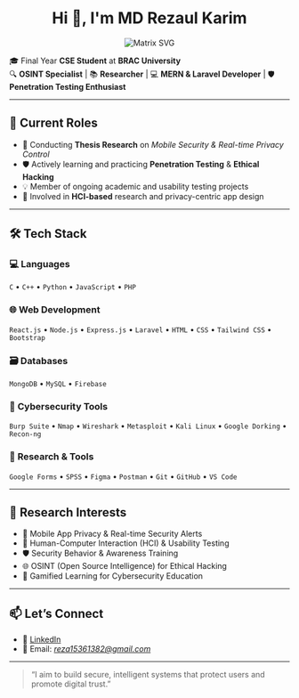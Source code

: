<h1 align="center">Hi 👋, I'm MD Rezaul Karim</h1>
<p align="center">
  <img src="https://raw.githubusercontent.com/rodrigograca31/rodrigograca31/master/matrix.svg" alt="Matrix SVG" style="max-width: 100%;">
</p>

🎓 Final Year **CSE Student** at **BRAC University**  
🔍 **OSINT Specialist** | 📚 **Researcher** | 💻 **MERN & Laravel Developer** | 🛡️ **Penetration Testing Enthusiast**

---

## 💼 Current Roles

- 🧪 Conducting **Thesis Research** on *Mobile Security & Real-time Privacy Control*
- 🛡️ Actively learning and practicing **Penetration Testing** & **Ethical Hacking**
- 💡 Member of ongoing academic and usability testing projects
- 🧠 Involved in **HCI-based** research and privacy-centric app design

---

## 🛠️ Tech Stack

### 💻 **Languages**
`C` • `C++` • `Python` • `JavaScript` • `PHP`

### 🌐 **Web Development**
`React.js` • `Node.js` • `Express.js` • `Laravel` • `HTML` • `CSS` • `Tailwind CSS` • `Bootstrap`

### 🗃️ **Databases**
`MongoDB` • `MySQL` • `Firebase`

### 🔐 **Cybersecurity Tools**
`Burp Suite` • `Nmap` • `Wireshark` • `Metasploit` • `Kali Linux` • `Google Dorking` • `Recon-ng`

### 🧠 **Research & Tools**
`Google Forms` • `SPSS` • `Figma` • `Postman` • `Git` • `GitHub` • `VS Code`

---

## 🔬 Research Interests

- 🔐 Mobile App Privacy & Real-time Security Alerts  
- 🧠 Human-Computer Interaction (HCI) & Usability Testing  
- 🛡️ Security Behavior & Awareness Training  
- 🌐 OSINT (Open Source Intelligence) for Ethical Hacking  
- 🧩 Gamified Learning for Cybersecurity Education

---

## 📫 Let’s Connect

- 🔗 [LinkedIn](https://www.linkedin.com/in/md-rezaul-karim-2423a621a/) 
- 📧 Email: *reza15361382@gmail.com*

---

> “I aim to build secure, intelligent systems that protect users and promote digital trust.”

